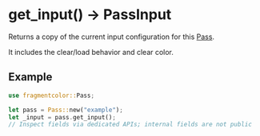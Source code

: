 # get_input() -> PassInput

Returns a copy of the current input configuration for this [Pass](https://fragmentcolor.org/docs/api/pass).

It includes the clear/load behavior and clear color.

## Example

```rust
use fragmentcolor::Pass;

let pass = Pass::new("example");
let _input = pass.get_input();
// Inspect fields via dedicated APIs; internal fields are not public
```
